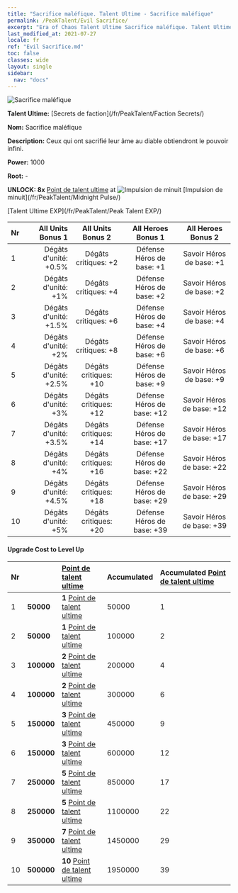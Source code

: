 ```yaml
---
title: "Sacrifice maléfique. Talent Ultime - Sacrifice maléfique"
permalink: /PeakTalent/Evil Sacrifice/
excerpt: "Era of Chaos Talent Ultime Sacrifice maléfique. Talent Ultime Sacrifice maléfique. Sacrifice maléfique"
last_modified_at: 2021-07-27
locale: fr
ref: "Evil Sacrifice.md"
toc: false
classes: wide
layout: single
sidebar:
  nav: "docs"
---
```


  ![Sacrifice maléfique](/images/pt/talent_3011.png)

  **Talent Ultime:** [Secrets de faction](/fr/PeakTalent/Faction Secrets/)

  **Nom:** Sacrifice maléfique

  **Description:** Ceux qui ont sacrifié leur âme au diable obtiendront le pouvoir infini.

  **Power:** 1000

  **Root:** -

  **UNLOCK: 8x** [Point de talent ultime](/ItemsFR/con_934/) at ![Impulsion de minuit](/images/pt/talent_3009.png) [Impulsion de minuit](/fr/PeakTalent/Midnight Pulse/)

  [Talent Ultime EXP](/fr/PeakTalent/Peak Talent EXP/)

  | Nr | All Units Bonus 1 | All Units Bonus 2 | All Heroes Bonus 1 | All Heroes Bonus 2 |
  |:---|--------------:|:-------------:|:-------------:|:-------------:|
  | 1 | Dégâts d'unité: +0.5% | Dégâts critiques: +2 | Défense Héros de base: +1 | Savoir Héros de base: +1 |
  | 2 | Dégâts d'unité: +1% | Dégâts critiques: +4 | Défense Héros de base: +2 | Savoir Héros de base: +2 |
  | 3 | Dégâts d'unité: +1.5% | Dégâts critiques: +6 | Défense Héros de base: +4 | Savoir Héros de base: +4 |
  | 4 | Dégâts d'unité: +2% | Dégâts critiques: +8 | Défense Héros de base: +6 | Savoir Héros de base: +6 |
  | 5 | Dégâts d'unité: +2.5% | Dégâts critiques: +10 | Défense Héros de base: +9 | Savoir Héros de base: +9 |
  | 6 | Dégâts d'unité: +3% | Dégâts critiques: +12 | Défense Héros de base: +12 | Savoir Héros de base: +12 |
  | 7 | Dégâts d'unité: +3.5% | Dégâts critiques: +14 | Défense Héros de base: +17 | Savoir Héros de base: +17 |
  | 8 | Dégâts d'unité: +4% | Dégâts critiques: +16 | Défense Héros de base: +22 | Savoir Héros de base: +22 |
  | 9 | Dégâts d'unité: +4.5% | Dégâts critiques: +18 | Défense Héros de base: +29 | Savoir Héros de base: +29 |
  | 10 | Dégâts d'unité: +5% | Dégâts critiques: +20 | Défense Héros de base: +39 | Savoir Héros de base: +39 |


#### Upgrade Cost to Level Up

  | Nr | <i class="fas fa-coins"/> | [Point de talent ultime](/ItemsFR/con_934/) | Accumulated <i class="fas fa-coins"/> | Accumulated [Point de talent ultime](/ItemsFR/con_934/) |
  |:---|:--------------|:-------------|:-------------|:-------------|
  | 1 | **50000** | **1** [Point de talent ultime](/ItemsFR/con_934/) | 50000 | 1 |
  | 2 | **50000** | **1** [Point de talent ultime](/ItemsFR/con_934/) | 100000 | 2 |
  | 3 | **100000** | **2** [Point de talent ultime](/ItemsFR/con_934/) | 200000 | 4 |
  | 4 | **100000** | **2** [Point de talent ultime](/ItemsFR/con_934/) | 300000 | 6 |
  | 5 | **150000** | **3** [Point de talent ultime](/ItemsFR/con_934/) | 450000 | 9 |
  | 6 | **150000** | **3** [Point de talent ultime](/ItemsFR/con_934/) | 600000 | 12 |
  | 7 | **250000** | **5** [Point de talent ultime](/ItemsFR/con_934/) | 850000 | 17 |
  | 8 | **250000** | **5** [Point de talent ultime](/ItemsFR/con_934/) | 1100000 | 22 |
  | 9 | **350000** | **7** [Point de talent ultime](/ItemsFR/con_934/) | 1450000 | 29 |
  | 10 | **500000** | **10** [Point de talent ultime](/ItemsFR/con_934/) | 1950000 | 39 |
